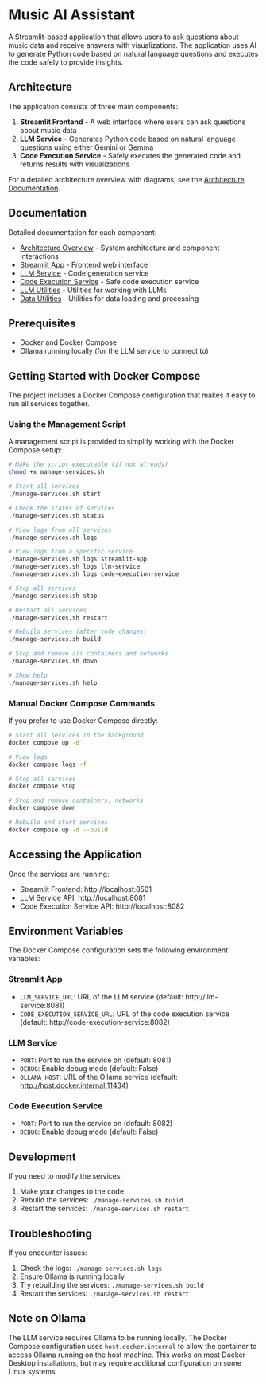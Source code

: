 # Music AI Assistant

A Streamlit-based application that allows users to ask questions about music data and receive answers with visualizations. The application uses AI to generate Python code based on natural language questions and executes the code safely to provide insights.

## Architecture


The application consists of three main components:

1. **Streamlit Frontend** - A web interface where users can ask questions about music data
2. **LLM Service** - Generates Python code based on natural language questions using either Gemini or Gemma
3. **Code Execution Service** - Safely executes the generated code and returns results with visualizations

For a detailed architecture overview with diagrams, see the [Architecture Documentation](docs/architecture.md).

## Documentation

Detailed documentation for each component:

- [Architecture Overview](docs/architecture.md) - System architecture and component interactions
- [Streamlit App](docs/streamlit_app.md) - Frontend web interface
- [LLM Service](docs/llm_service.md) - Code generation service
- [Code Execution Service](docs/code_execution_service.md) - Safe code execution service
- [LLM Utilities](docs/llm_utils.md) - Utilities for working with LLMs
- [Data Utilities](docs/data_utils.md) - Utilities for data loading and processing

## Prerequisites

- Docker and Docker Compose
- Ollama running locally (for the LLM service to connect to)

## Getting Started with Docker Compose

The project includes a Docker Compose configuration that makes it easy to run all services together.

### Using the Management Script

A management script is provided to simplify working with the Docker Compose setup:

```bash
# Make the script executable (if not already)
chmod +x manage-services.sh

# Start all services
./manage-services.sh start

# Check the status of services
./manage-services.sh status

# View logs from all services
./manage-services.sh logs

# View logs from a specific service
./manage-services.sh logs streamlit-app
./manage-services.sh logs llm-service
./manage-services.sh logs code-execution-service

# Stop all services
./manage-services.sh stop

# Restart all services
./manage-services.sh restart

# Rebuild services (after code changes)
./manage-services.sh build

# Stop and remove all containers and networks
./manage-services.sh down

# Show help
./manage-services.sh help
```

### Manual Docker Compose Commands

If you prefer to use Docker Compose directly:

```bash
# Start all services in the background
docker compose up -d

# View logs
docker compose logs -f

# Stop all services
docker compose stop

# Stop and remove containers, networks
docker compose down

# Rebuild and start services
docker compose up -d --build
```

## Accessing the Application

Once the services are running:

- Streamlit Frontend: http://localhost:8501
- LLM Service API: http://localhost:8081
- Code Execution Service API: http://localhost:8082

## Environment Variables

The Docker Compose configuration sets the following environment variables:

### Streamlit App
- `LLM_SERVICE_URL`: URL of the LLM service (default: http://llm-service:8081)
- `CODE_EXECUTION_SERVICE_URL`: URL of the code execution service (default: http://code-execution-service:8082)

### LLM Service
- `PORT`: Port to run the service on (default: 8081)
- `DEBUG`: Enable debug mode (default: False)
- `OLLAMA_HOST`: URL of the Ollama service (default: http://host.docker.internal:11434)

### Code Execution Service
- `PORT`: Port to run the service on (default: 8082)
- `DEBUG`: Enable debug mode (default: False)

## Development

If you need to modify the services:

1. Make your changes to the code
2. Rebuild the services: `./manage-services.sh build`
3. Restart the services: `./manage-services.sh restart`

## Troubleshooting

If you encounter issues:

1. Check the logs: `./manage-services.sh logs`
2. Ensure Ollama is running locally
3. Try rebuilding the services: `./manage-services.sh build`
4. Restart the services: `./manage-services.sh restart`

## Note on Ollama

The LLM service requires Ollama to be running locally. The Docker Compose configuration uses `host.docker.internal` to allow the container to access Ollama running on the host machine. This works on most Docker Desktop installations, but may require additional configuration on some Linux systems.
